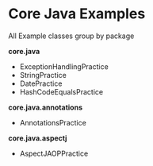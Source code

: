 # Core Java Examples
All Example classes group by package

**core.java** 
- ExceptionHandlingPractice
- StringPractice
- DatePractice
- HashCodeEqualsPractice

**core.java.annotations**
- AnnotationsPractice

**core.java.aspectj**
- AspectJAOPPractice